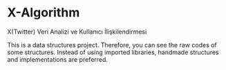 # X-Algorithm
X(Twitter) Veri Analizi ve Kullanıcı İlişkilendirmesi

This is a data structures project. Therefore, you can see the raw codes of some structures. Instead of using imported libraries, handmade structures and implementations are preferred.
